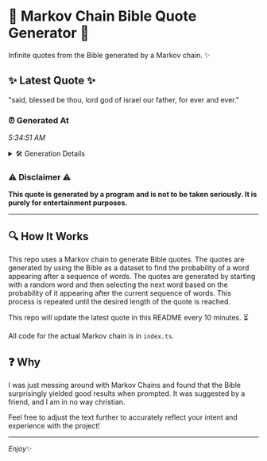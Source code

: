 # 📖 Markov Chain Bible Quote Generator 📖

Infinite quotes from the Bible generated by a Markov chain. ✨

## ✨ Latest Quote ✨
"said, blessed be thou, lord god of israel our father, for ever and ever."

### ⏰ Generated At
*5:34:51 AM*

<details>
    <summary>🛠️ Generation Details</summary>
    <p>
        <strong>🌱 Seed:</strong> said,<br>
        <strong>🔄 Iterations:</strong> 13<br>
        <strong>📜 Context History:</strong><br>[ said, ]: blessed<br>[ said,, blessed ]: be<br>[ said,, blessed, be ]: thou,<br>[ said,, blessed, be, thou, ]: lord<br>[ said,, blessed, be, thou,, lord ]: god<br>[ said,, blessed, be, thou,, lord, god ]: of<br>[ blessed, be, thou,, lord, god, of ]: israel<br>[ be, thou,, lord, god, of, israel ]: our<br>[ thou,, lord, god, of, israel, our ]: father,<br>[ lord, god, of, israel, our, father, ]: for<br>[ god, of, israel, our, father,, for ]: ever<br>[ of, israel, our, father,, for, ever ]: and<br>[ israel, our, father,, for, ever, and ]: ever.<br>
    </p>
</details>

### ⚠️ Disclaimer ⚠️
**This quote is generated by a program and is not to be taken seriously. It is purely for entertainment purposes.**

---

## 🔍 How It Works

This repo uses a Markov chain to generate Bible quotes. The quotes are generated by using the Bible as a dataset to find the probability of a word appearing after a sequence of words. The quotes are generated by starting with a random word and then selecting the next word based on the probability of it appearing after the current sequence of words. This process is repeated until the desired length of the quote is reached.

This repo will update the latest quote in this README every 10 minutes. ⏳

All code for the actual Markov chain is in `index.ts`.

## ❓ Why

I was just messing around with Markov Chains and found that the Bible surprisingly yielded good results when prompted. 
It was suggested by a friend, and I am in no way christian.

Feel free to adjust the text further to accurately reflect your intent and experience with the project!

---

*Enjoy*✨
